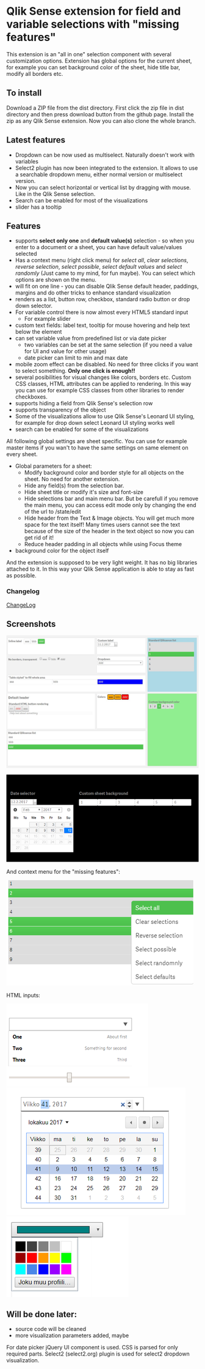 # Qlik Sense extension for field and variable selections with "missing features"

This extension is an "all in one" selection component with several customization options.
Extension has global options for the current sheet, for example you can set background color of the sheet, hide title bar, modify all borders etc.

## To install
Download a ZIP file from the dist directory. First click the zip file in dist directory and then press download button from the github page. Install the zip as any Qlik Sense extension.
Now you can also clone the whole branch.

## Latest features
- Dropdown can be now used as multiselect. Naturally doesn't work with variables
- Select2 plugin has now been integrated to the extension. It allows to use a searchable dropdown menu, either normal version or multiselect version.
- Now you can select horizontal or vertical list by dragging with mouse. Like in the Qlik Sense selection.
- Search can be enabled for most of the visualizations
- slider has a tooltip

## Features
- supports **select only one** and **default value(s)** selection - so when you enter to a document or a sheet, you can have default value/values selected
- Has a context menu (right click menu) for _select all_, _clear selections_, _reverse selection_, _select possible_, _select default values_ and _select randomly_ (Just came to my mind, for fun maybe). You can select which options are shown on the menu.
- will fit on one line - you can disable Qlik Sense default header, paddings, margins and do other tricks to enhance standard visualization
- renders as a list, button row, checkbox, standard radio button or drop down selector.
- For variable control there is now almost every HTML5 standard input
  - For example slider
- custom text fields: label text, tooltip for mouse hovering and help text below the element
- can set variable value from predefined list or via date picker
  - two variables can be set at the same selection (if you need a value for UI and value for other usage)
  - date picker can limit to min and max date
- mobile zoom effect can be disabled. No need for three clicks if you want to select something. **Only one click is enough!!**
- several posibilities for visual changes like colors, borders etc. Custom CSS classes, HTML attributes can be applied to rendering. In this way you can use for example CSS classes from other libraries to render checkboxes.
- supports hiding a field from Qlik Sense's selection row
- supports transparency of the object
- Some of the visualizations allow to use Qlik Sense's Leonard UI styling, for example for drop down select Leonard UI styling works well
- search can be enabled for some of the visualizations

All following global settings are sheet specific. You can use for example master items if you wan't to have the same settings on same element on every sheet.

- Global parameters for a sheet:
  - Modify background color and border style for all objects on the sheet. No need for another extension.
  - Hide any field(s) from the selection bar.
  - Hide sheet title or modify it's size and font-size
  - Hide selections bar and main menu bar. But be carefull if you remove the main menu, you can access edit mode only by changing the end of the url to /state/edit
  - Hide header from the Text & Image objects. You will get much more space for the text itself! Many times users cannot see the text because of the size of the header in the text object so now you can get rid of it!
  - Reduce header padding in all objects while using Focus theme
- background color for the object itself

And the extension is supposed to be very light weight. It has no big libraries attached to it. In this way your Qlik Sense application is able to stay as fast as possible.

### Changelog
[ChangeLog](ChangeLog)

## Screenshots
![Examples](/docs/img/SFSdemo.JPG?raw=true "Examples" )

![Settings](/docs/img/SFSselections3.PNG "Visual example" )

And context menu for the "missing features":

![Context menu](/docs/img/contextmenu.PNG "Context menu" )

HTML inputs:

![HTML5](/docs/img/html5examples.PNG "HTML5 standard inputs" ) ![HTML5](/docs/img/html5examples2.PNG "HTML5 standard inputs" ) ![HTML5](/docs/img/html5Example3.PNG "HTML5 standard inputs" )


## Will be done later:
- source code will be cleaned
- more visualization parameters added, maybe

For date picker jQuery UI component is used. CSS is parsed for only required parts.
Select2 (select2.org) plugin is used for select2 dropdown visualization.

